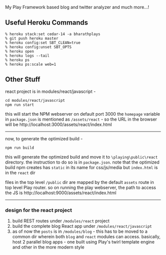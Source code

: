 My Play Framework based blog and twitter analyzer and much more...!

## Useful Heroku Commands
```
% heroku stack:set cedar-14 -a bharathplays
% git push heroku master
% heroku config:set SBT_CLEAN=true
% heroku config:unset SBT_OPTS
% heroku open
% heroku logs --tail
% heroku ps
% heroku ps:scale web=1
```

## Other Stuff
react project is in modules/react/javascript -
```
cd modules/react/javascript
npm run start
```
this will start the NPM webserver on default port 3000
the `homepage` variable in `package.json` is mentioned as `/assets/react` - so the URL in the browser will be http://localhost:3000/assets/react/index.html

---

now, to generate the optimized build - 
```
npm run build
```
this will generate the optimized build and move it to `\playing\public\react` directory. the instruction to do so is in `package.json`. note that the optimized build npm creates has `static` in its name for css/js/media but `index.html` is in the `react` dir

files in the top level `/public` dir are mapped by the default `assets` route in top level Play router. so on running the play webserver, the path to access the JS is http://localhost:9000/assets/react/index.html

---

### design for the react project

1. build REST routes under `/modules/react` project
2. build the complete blog React app under `/modules/react/javascript`
3. as of now the `posts` is in `/modules/blog` - this has to be moved to a common dir wherein both `blog` and `react` modules can access. basically, host 2 parallel blog apps - one built using Play's twirl template engine and other in the more modern style

